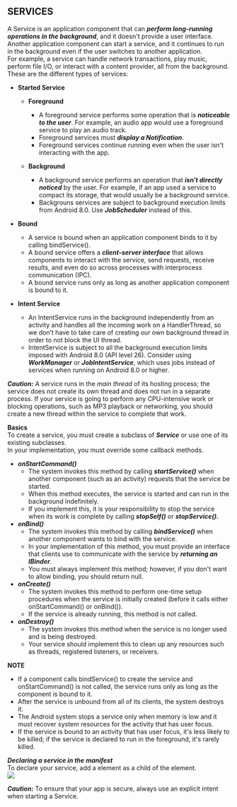 ## SERVICES  
A Service is an application component that can ***perform long-running operations in the background***, and it doesn't provide a user interface.   
Another application component can start a service, and it continues to run in the background even if the user switches to another application.  
For example, a service can handle network transactions, play music, perform file I/O, or interact with a content provider, all from the background.  
These are the different types of services: 

* **Started Service**  
  * **Foreground**  
    * A foreground service performs some operation that is ***noticeable to the user***. For example, an audio app would use a foreground service to play an audio track.   
    * Foreground services must ***display a Notification***.   
    * Foreground services continue running even when the user isn't interacting with the app.  

  * **Background**  
    * A background service performs an operation that ***isn't directly noticed*** by the user. For example, if an app used a service to compact its storage, that would usually be a background service.  
    * Backgrouns services are subject to background execution limits from Android 8.0. Use ***JobScheduler*** instead of this.     

* **Bound**  
  * A service is bound when an application component binds to it by calling bindService().  
  * A bound service offers a ***client-server interface*** that allows components to interact with the service, send requests, receive results, and even do so across processes with interprocess communication (IPC).  
  * A bound service runs only as long as another application component is bound to it. 
  
* **Intent Service**  
  * An IntentService runs in the background independently from an activity and handles all the incoming work on a HandlerThread, 
  so we don’t have to take care of creating our own background thread in order to not block the UI thread.  
  * IntentService is subject to all the background execution limits imposed with Android 8.0 (API level 26). 
  Consider using ***WorkManager*** or ***JobIntentService***, which uses jobs instead of services when running on Android 8.0 or higher.  
  
***Caution:*** A service runs in the *main thread* of its hosting process; the service does not create its own thread and does not run in a separate process. 
If your service is going to perform any CPU-intensive work or blocking operations, such as MP3 playback or networking, 
you should create a new thread within the service to complete that work.  

**Basics**  
To create a service, you must create a subclass of ***Service*** or use one of its existing subclasses.   
In your implementation, you must override some callback methods.  
* ***onStartCommand()***  
  * The system invokes this method by calling ***startService()*** when another component (such as an activity) requests that the service be started.  
  * When this method executes, the service is started and can run in the background indefinitely.   
  * If you implement this, it is your responsibility to stop the service when its work is complete by calling ***stopSelf()*** or ***stopService().***   
* ***onBind()***  
  * The system invokes this method by calling ***bindService()*** when another component wants to bind with the service.
  * In your implementation of this method, you must provide an interface that clients use to communicate with the service by ***returning an IBinder***. 
  * You must always implement this method; however, if you don't want to allow binding, you should return null.  
* ***onCreate()***  
  * The system invokes this method to perform one-time setup procedures when the service is initially created (before it calls either onStartCommand() or onBind()).
  *  If the service is already running, this method is not called.  
* ***onDestroy()***  
  * The system invokes this method when the service is no longer used and is being destroyed.
  * Your service should implement this to clean up any resources such as threads, registered listeners, or receivers.   

**NOTE**  
* If a component calls bindService() to create the service and onStartCommand() is not called, the service runs only as long as the component is bound to it.
* After the service is unbound from all of its clients, the system destroys it.
* The Android system stops a service only when memory is low and it must recover system resources for the activity that has user focus. 
* If the service is bound to an activity that has user focus, it's less likely to be killed; if the service is declared to run in the foreground, it's rarely killed.   

***Declaring a service in the manifest***  
To declare your service, add a <service> element as a child of the <application> element.  
<img src="https://user-images.githubusercontent.com/30290570/79805816-9a8bdb00-8384-11ea-8952-452c65cbacb7.png">    

***Caution:*** To ensure that your app is secure, always use an explicit intent when starting a Service.  

